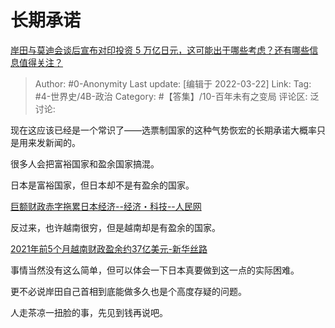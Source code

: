 # 长期承诺
[岸田与莫迪会谈后宣布对印投资 5 万亿日元，这可能出于哪些考虑？还有哪些信息值得关注？](https://www.zhihu.com/question/523020855/answer/2400863025)
> Author: #0-Anonymity
> Last update: [编辑于 2022-03-22]
> Link:
> Tag: #4-世界史/4B-政治
> Category: #【答集】/10-百年未有之变局
> 评论区:
> 泛讨论:

现在这应该已经是一个常识了——选票制国家的这种气势恢宏的长期承诺大概率只是用来发新闻的。

很多人会把富裕国家和盈余国家搞混。

日本是富裕国家，但日本却不是有盈余的国家。

[巨额财政赤字拖累日本经济--经济・科技--人民网](https://link.zhihu.com/?target=http%3A//finance.people.com.cn/n1/2021/1113/c1004-32281281.html)

反过来，也许越南很穷，但是越南却是有盈余的国家。

[2021年前5个月越南财政盈余约37亿美元-新华丝路](https://link.zhihu.com/?target=https%3A//www.imsilkroad.com/news/p/455200.html)

事情当然没有这么简单，但可以体会一下日本真要做到这一点的实际困难。

更不必说岸田自己首相到底能做多久也是个高度存疑的问题。

人走茶凉一扭脸的事，先见到钱再说吧。
